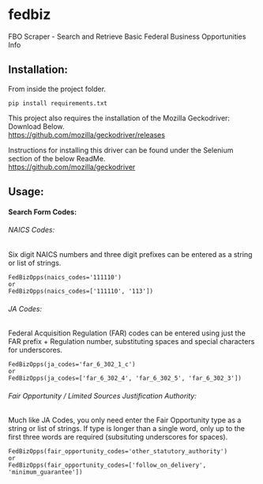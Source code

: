# fedbiz
FBO Scraper - Search and Retrieve Basic Federal Business Opportunities Info

Installation:
------
From inside the project folder.
```
pip install requirements.txt
```
This project also requires the installation of the Mozilla Geckodriver: Download Below.  
https://github.com/mozilla/geckodriver/releases

Instructions for installing this driver can be found under the Selenium section of the below ReadMe.  
https://github.com/mozilla/geckodriver


Usage:
------
#### Search Form Codes:
###### NAICS Codes: 
Six digit NAICS numbers and three digit prefixes can be entered as a string or list of strings. 
```
FedBizOpps(naics_codes='111110')
or
FedBizOpps(naics_codes=['111110', '113'])
```
###### JA Codes:
Federal Acquisition Regulation (FAR) codes can be entered using just the FAR prefix + Regulation number, substituting spaces and special characters for underscores.

```
FedBizOpps(ja_codes='far_6_302_1_c')
or
FedBizOpps(ja_codes=['far_6_302_4', 'far_6_302_5', 'far_6_302_3'])
```

###### Fair Opportunity / Limited Sources Justification Authority:
Much like JA Codes, you only need enter the Fair Opportunity type as a string or list of strings. If type is longer than a single word, only up to the first three words are required (subsituting underscores for spaces). 

```
FedBizOpps(fair_opportunity_codes='other_statutory_authority')
or
FedBizOpps(fair_opportunity_codes=['follow_on_delivery', 'minimum_guarantee'])

